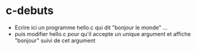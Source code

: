 # c-debuts

* Ecrire ici un programme hello.c qui dit "bonjour le monde" ...
* puis modifier hello.c pour qu'il accepte un unique argument et affiche "bonjour" suivi de cet argument

